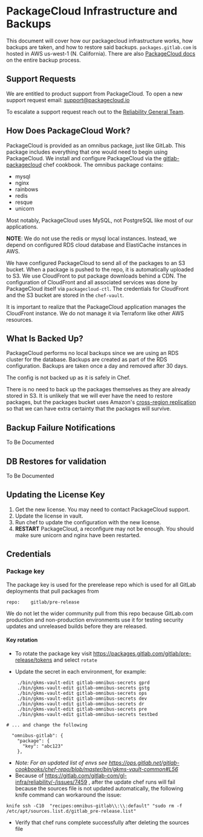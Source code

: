 # PackageCloud Infrastructure and Backups

This document will cover how our packagecloud infrastructure works, how
backups are taken, and how to restore said backups. `packages.gitlab.com`
is hosted in AWS us-west-1 (N. California). There are also
[PackageCloud docs](https://packagecloud.atlassian.net/wiki/display/ENTERPRISE/Backups)
on the entire backup process.

## Support Requests

We are entitled to product support from PackageCloud.  To open a new support request email: support@packagecloud.io

To escalate a support request reach out to the [Reliability General Team](https://about.gitlab.com/handbook/engineering/infrastructure/team/reliability/general.html).

## How Does PackageCloud Work?

PackageCloud is provided as an omnibus package, just like GitLab. This
package includes everything that one would need to begin using PackageCloud.
We install and configure PackageCloud via the [gitlab-packagecloud](https://gitlab.com/gitlab-cookbooks/gitlab-packagecloud) chef cookbook. The
omnibus package contains:

* mysql
* nginx
* rainbows
* redis
* resque
* unicorn

Most notably, PackageCloud uses MySQL, not PostgreSQL like most of our
applications.

**NOTE**: We do not use the redis or mysql local instances. Instead, we depend on configured
RDS cloud database and ElastiCache instances in AWS.

We have configured PackageCloud to send all of the packages to an S3 bucket.
When a package is pushed to the repo, it is automatically uploaded to S3. We use
CloudFront to put package downloads behind a CDN. The configuration of
CloudFront and all associated services was done by PackageCloud itself via
`packagecloud-ctl`. The credentials for CloudFront and the S3 bucket are stored
in the `chef-vault`.

It is important to realize that the PackageCloud application manages the
CloudFront instance. We do not manage it via Terraform like other AWS resources.

## What Is Backed Up?

PackageCloud performs no local backups since we are using an RDS cluster for the database.
Backups are created as part of the RDS configuration. Backups are taken once a day and
removed after 30 days.

The config is not backed up as it is safely in Chef.

There is no need to back up the packages themselves as they are already stored in S3.
It is unlikely that we will ever have the need to restore packages, but the packages
bucket uses Amazon's [cross-region replication](http://docs.aws.amazon.com/AmazonS3/latest/dev/crr.html)
so that we can have extra certainty that the packages will survive.

## Backup Failure Notifications

To Be Documented

## DB Restores for validation

To Be Documented

## Updating the License Key

1. Get the new license. You may need to contact PackageCloud support.
2. Update the license in vault.
3. Run chef to update the configuration with the new license.
4. **RESTART** PackageCloud, a reconfigure may not be enough. You should make sure unicorn and nginx have been restarted.

## Credentials

### Package key

The package key is used for the prerelease repo which is used for
all GitLab deployments that pull packages from

```
repo:    gitlab/pre-release
```

We do not let the wider community pull from this repo because GitLab.com
production and non-production environments use it for testing security updates
and unreleased builds before they are released.

#### Key rotation

* To rotate the package key visit
<https://packages.gitlab.com/gitlab/pre-release/tokens> and select `rotate`

* Update the secret in each environment, for example:

```
    ./bin/gkms-vault-edit gitlab-omnibus-secrets gprd
    ./bin/gkms-vault-edit gitlab-omnibus-secrets gstg
    ./bin/gkms-vault-edit gitlab-omnibus-secrets ops
    ./bin/gkms-vault-edit gitlab-omnibus-secrets dev
    ./bin/gkms-vault-edit gitlab-omnibus-secrets dr
    ./bin/gkms-vault-edit gitlab-omnibus-secrets pre
    ./bin/gkms-vault-edit gitlab-omnibus-secrets testbed

# ... and change the following

  "omnibus-gitlab": {
    "package": {
      "key": "abc123"
    },

```

* _Note: For an updated list of envs see <https://ops.gitlab.net/gitlab-cookbooks/chef-repo/blob/master/bin/gkms-vault-common#L56>_
* Because of <https://gitlab.com/gitlab-com/gl-infra/reliability/-/issues/7459> , after the update chef runs will fail because the sources file is not updated
  automatically, the following knife command can workaround the issue:

```
knife ssh -C10  "recipes:omnibus-gitlab\\:\\:default" "sudo rm -f /etc/apt/sources.list.d/gitlab_pre-release.list"
```

* Verify that chef runs complete successfully after deleting the sources file
